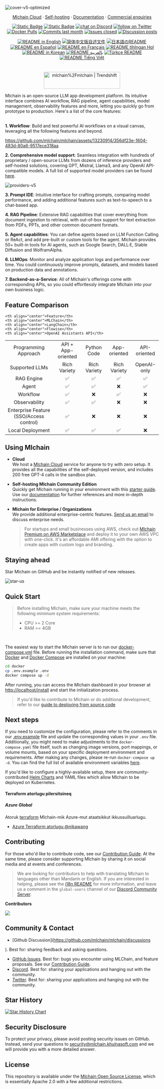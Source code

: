 ![cover-v5-optimized](https://github.com/mlchain/mlchain/assets/13230914/f9e19af5-61ba-4119-b926-d10c4c06ebab)

<p align="center">
  <a href="https://cloud-mlchain.khulnasoft.com">Mlchain Cloud</a> ·
  <a href="https://docs-mlchain.khulnasoft.com/getting-started/install-self-hosted">Self-hosting</a> ·
  <a href="https://docs-mlchain.khulnasoft.com">Documentation</a> ·
  <a href="https://mlchain.khulnasoft.com/chat/22L1zSxg6yW1cWQg">Commercial enquiries</a>
</p>

<p align="center">
    <a href="https://mlchain.khulnasoft.com" target="_blank">
        <img alt="Static Badge" src="https://img.shields.io/badge/Product-F04438"></a>
    <a href="https://mlchain.khulnasoft.com/pricing" target="_blank">
        <img alt="Static Badge" src="https://img.shields.io/badge/free-pricing?logo=free&color=%20%23155EEF&label=pricing&labelColor=%20%23528bff"></a>
    <a href="https://discord.gg/FngNHpbcY7" target="_blank">
        <img src="https://img.shields.io/discord/1082486657678311454?logo=discord&labelColor=%20%235462eb&logoColor=%20%23f5f5f5&color=%20%235462eb"
            alt="chat on Discord"></a>
    <a href="https://twitter.com/intent/follow?screen_name=mlchain_ai" target="_blank">
        <img src="https://img.shields.io/twitter/follow/mlchain_ai?logo=X&color=%20%23f5f5f5"
            alt="follow on Twitter"></a>
    <a href="https://hub.docker.com/u/mlchain" target="_blank">
        <img alt="Docker Pulls" src="https://img.shields.io/docker/pulls/mlchain/mlchain-web?labelColor=%20%23FDB062&color=%20%23f79009"></a>
    <a href="https://github.com/mlchain/mlchain/graphs/commit-activity" target="_blank">
        <img alt="Commits last month" src="https://img.shields.io/github/commit-activity/m/mlchain/mlchain?labelColor=%20%2332b583&color=%20%2312b76a"></a>
    <a href="https://github.com/mlchain/mlchain/" target="_blank">
        <img alt="Issues closed" src="https://img.shields.io/github/issues-search?query=repo%3Amlchain%2Fmlchain%20is%3Aclosed&label=issues%20closed&labelColor=%20%237d89b0&color=%20%235d6b98"></a>
    <a href="https://github.com/mlchain/mlchain/discussions/" target="_blank">
        <img alt="Discussion posts" src="https://img.shields.io/github/discussions/mlchain/mlchain?labelColor=%20%239b8afb&color=%20%237a5af8"></a>
</p>

<p align="center">
  <a href="./README.md"><img alt="README in English" src="https://img.shields.io/badge/English-d9d9d9"></a>
  <a href="./README_CN.md"><img alt="简体中文版自述文件" src="https://img.shields.io/badge/简体中文-d9d9d9"></a>
  <a href="./README_JA.md"><img alt="日本語のREADME" src="https://img.shields.io/badge/日本語-d9d9d9"></a>
  <a href="./README_ES.md"><img alt="README en Español" src="https://img.shields.io/badge/Español-d9d9d9"></a>
  <a href="./README_FR.md"><img alt="README en Français" src="https://img.shields.io/badge/Français-d9d9d9"></a>
  <a href="./README_KL.md"><img alt="README tlhIngan Hol" src="https://img.shields.io/badge/Klingon-d9d9d9"></a>
  <a href="./README_KR.md"><img alt="README in Korean" src="https://img.shields.io/badge/한국어-d9d9d9"></a>
  <a href="./README_AR.md"><img alt="README بالعربية" src="https://img.shields.io/badge/العربية-d9d9d9"></a>
  <a href="./README_TR.md"><img alt="Türkçe README" src="https://img.shields.io/badge/Türkçe-d9d9d9"></a>
  <a href="./README_VI.md"><img alt="README Tiếng Việt" src="https://img.shields.io/badge/Ti%E1%BA%BFng%20Vi%E1%BB%87t-d9d9d9"></a>
</p>

#

<p align="center">
  <a href="https://trendshift.io/repositories/2152" target="_blank"><img src="https://trendshift.io/api/badge/repositories/2152" alt="mlchain%2Fmlchain | Trendshift" style="width: 250px; height: 55px;" width="250" height="55"/></a>
</p>
Mlchain is an open-source LLM app development platform. Its intuitive interface combines AI workflow, RAG pipeline, agent capabilities, model management, observability features and more, letting you quickly go from prototype to production. Here's a list of the core features:
</br> </br>

**1. Workflow**: 
  Build and test powerful AI workflows on a visual canvas, leveraging all the following features and beyond.


  https://github.com/mlchain/mlchain/assets/13230914/356df23e-1604-483d-80a6-9517ece318aa



**2. Comprehensive model support**: 
  Seamless integration with hundreds of proprietary / open-source LLMs from dozens of inference providers and self-hosted solutions, covering GPT, Mistral, Llama3, and any OpenAI API-compatible models. A full list of supported model providers can be found [here](https://docs-mlchain.khulnasoft.com/getting-started/readme/model-providers).

![providers-v5](https://github.com/mlchain/mlchain/assets/13230914/5a17bdbe-097a-4100-8363-40255b70f6e3)


**3. Prompt IDE**: 
  Intuitive interface for crafting prompts, comparing model performance, and adding additional features such as text-to-speech to a chat-based app. 

**4. RAG Pipeline**: 
  Extensive RAG capabilities that cover everything from document ingestion to retrieval, with out-of-box support for text extraction from PDFs, PPTs, and other common document formats.

**5. Agent capabilities**: 
  You can define agents based on LLM Function Calling or ReAct, and add pre-built or custom tools for the agent. Mlchain provides 50+ built-in tools for AI agents, such as Google Search, DALL·E, Stable Diffusion and WolframAlpha.

**6. LLMOps**: 
  Monitor and analyze application logs and performance over time. You could continuously improve prompts, datasets, and models based on production data and annotations.

**7. Backend-as-a-Service**: 
  All of Mlchain's offerings come with corresponding APIs, so you could effortlessly integrate Mlchain into your own business logic.


## Feature Comparison
<table style="width: 100%;">
  <tr

>
    <th align="center">Feature</th>
    <th align="center">MLChain</th>
    <th align="center">LangChain</th>
    <th align="center">Flowise</th>
    <th align="center">OpenAI Assistants API</th>
  </tr>
  <tr>
    <td align="center">Programming Approach</td>
    <td align="center">API + App-oriented</td>
    <td align="center">Python Code</td>
    <td align="center">App-oriented</td>
    <td align="center">API-oriented</td>
  </tr>
  <tr>
    <td align="center">Supported LLMs</td>
    <td align="center">Rich Variety</td>
    <td align="center">Rich Variety</td>
    <td align="center">Rich Variety</td>
    <td align="center">OpenAI-only</td>
  </tr>
  <tr>
    <td align="center">RAG Engine</td>
    <td align="center">✅</td>
    <td align="center">✅</td>
    <td align="center">✅</td>
    <td align="center">✅</td>
  </tr>
  <tr>
    <td align="center">Agent</td>
    <td align="center">✅</td>
    <td align="center">✅</td>
    <td align="center">❌</td>
    <td align="center">✅</td>
  </tr>
  <tr>
    <td align="center">Workflow</td>
    <td align="center">✅</td>
    <td align="center">❌</td>
    <td align="center">✅</td>
    <td align="center">❌</td>
  </tr>
  <tr>
    <td align="center">Observability</td>
    <td align="center">✅</td>
    <td align="center">✅</td>
    <td align="center">❌</td>
    <td align="center">❌</td>
  </tr>
  <tr>
    <td align="center">Enterprise Feature (SSO/Access control)</td>
    <td align="center">✅</td>
    <td align="center">❌</td>
    <td align="center">❌</td>
    <td align="center">❌</td>
  </tr>
  <tr>
    <td align="center">Local Deployment</td>
    <td align="center">✅</td>
    <td align="center">✅</td>
    <td align="center">✅</td>
    <td align="center">❌</td>
  </tr>
</table>

## Using Mlchain

- **Cloud </br>**
We host a [Mlchain Cloud](https://mlchain.khulnasoft.com) service for anyone to try with zero setup. It provides all the capabilities of the self-deployed version, and includes 200 free GPT-4 calls in the sandbox plan.

- **Self-hosting Mlchain Community Edition</br>**
Quickly get Mlchain running in your environment with this [starter guide](#quick-start).
Use our [documentation](https://docs-mlchain.khulnasoft.com) for further references and more in-depth instructions.

- **Mlchain for Enterprise / Organizations</br>**
We provide additional enterprise-centric features. [Send us an email](mailto:business@mlchain.khulnasoft.com?subject=[GitHub]Business%20License%20Inquiry) to discuss enterprise needs. </br>
  > For startups and small businesses using AWS, check out [Mlchain Premium on AWS Marketplace](https://aws.amazon.com/marketplace/pp/prodview-t22mebxzwjhu6) and deploy it to your own AWS VPC with one-click. It's an affordable AMI offering with the option to create apps with custom logo and branding.


## Staying ahead

Star Mlchain on GitHub and be instantly notified of new releases.

![star-us](https://github.com/mlchain/mlchain/assets/13230914/b823edc1-6388-4e25-ad45-2f6b187adbb4)



## Quick Start
> Before installing Mlchain, make sure your machine meets the following minimum system requirements:
> 
>- CPU >= 2 Core
>- RAM >= 4GB

</br>

The easiest way to start the Mlchain server is to run our [docker-compose.yml](docker/docker-compose.yaml) file. Before running the installation command, make sure that [Docker](https://docs.docker.com/get-docker/) and [Docker Compose](https://docs.docker.com/compose/install/) are installed on your machine:

```bash
cd docker
cp .env.example .env
docker compose up -d
```

After running, you can access the Mlchain dashboard in your browser at [http://localhost/install](http://localhost/install) and start the initialization process.

> If you'd like to contribute to Mlchain or do additional development, refer to our [guide to deploying from source code](https://docs-mlchain.khulnasoft.com/getting-started/install-self-hosted/local-source-code)

## Next steps

If you need to customize the configuration, please refer to the comments in our [.env.example](docker/.env.example) file and update the corresponding values in your `.env` file. Additionally, you might need to make adjustments to the `docker-compose.yaml` file itself, such as changing image versions, port mappings, or volume mounts, based on your specific deployment environment and requirements. After making any changes, please re-run `docker-compose up -d`. You can find the full list of available environment variables [here](https://docs-mlchain.khulnasoft.com/getting-started/install-self-hosted/environments).

If you'd like to configure a highly-available setup, there are community-contributed [Helm Charts](https://helm.sh/) and YAML files which allow Mlchain to be deployed on Kubernetes.





#### Terraform atorlugu pilersitsineq

##### Azure Global
Atoruk [terraform](https://www.terraform.io/) Mlchain-mik Azure-mut ataatsikkut ikkussuilluarlugu.
- [Azure Terraform atorlugu @nikawang](https://github.com/nikawang/mlchain-azure-terraform)


## Contributing

For those who'd like to contribute code, see our [Contribution Guide](https://github.com/mlchain/mlchain/blob/main/CONTRIBUTING.md). 
At the same time, please consider supporting Mlchain by sharing it on social media and at events and conferences.


> We are looking for contributors to help with translating Mlchain to languages other than Mandarin or English. If you are interested in helping, please see the [i18n README](https://github.com/mlchain/mlchain/blob/main/web/i18n/README.md) for more information, and leave us a comment in the `global-users` channel of our [Discord Community Server](https://discord.gg/8Tpq4AcN9c).

**Contributors**

<a href="https://github.com/mlchain/mlchain/graphs/contributors">
  <img src="https://contrib.rocks/image?repo=mlchain/mlchain" />
</a>

## Community & Contact

* [Github Discussion](https://github.com/mlchain/mlchain/discussions

). Best for: sharing feedback and asking questions.
* [GitHub Issues](https://github.com/mlchain/mlchain/issues). Best for: bugs you encounter using MLChain, and feature proposals. See our [Contribution Guide](https://github.com/mlchain/mlchain/blob/main/CONTRIBUTING.md).
* [Discord](https://discord.gg/FngNHpbcY7). Best for: sharing your applications and hanging out with the community.
* [Twitter](https://twitter.com/mlchain_ai). Best for: sharing your applications and hanging out with the community.

## Star History

[![Star History Chart](https://api.star-history.com/svg?repos=mlchain/mlchain&type=Date)](https://star-history.com/#mlchain/mlchain&Date)


## Security Disclosure

To protect your privacy, please avoid posting security issues on GitHub. Instead, send your questions to security@mlchain.khulnasoft.com and we will provide you with a more detailed answer.

## License

This repository is available under the [Mlchain Open Source License](LICENSE), which is essentially Apache 2.0 with a few additional restrictions.
